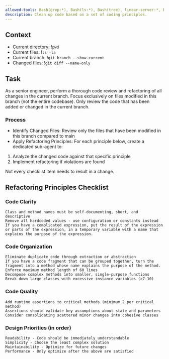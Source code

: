 ```yaml
---
allowed-tools: Bash(grep:*), Bash(ls:*), Bash(tree), linear-server:*, Bash(linear-server:*)
description: Clean up code based on a set of coding principles.
---
```


## Context
- Current directory: !`pwd`
- Current files: !`ls -la`
- Current branch: !`git branch --show-current`
- Changed files: !`git diff --name-only`

## Task

As a senior engineer, perform a thorough code review and refactoring of all changes in the current branch. Focus exclusively on files modified in this branch (not the entire codebase). Only review the code that has been added or changed in the current branch.

### Process

- Identify Changed Files: Review only the files that have been modified in this branch compared to main
- Apply Refactoring Principles: For each principle below, create a dedicated sub-agent to:

1. Analyze the changed code against that specific principle
2. Implement refactoring if violations are found

Not every checklist item needs to result in a change.

## Refactoring Principles Checklist
### Code Clarity

    Class and method names must be self-documenting, short, and descriptive
    Remove all hardcoded values - use configuration or constants instead
    If you have a complicated expression, put the result of the expression or parts of the expression, in a temporary variable with a name that explains the purpose of the expression.

### Code Organization

    Eliminate duplicate code through extraction or abstraction
    If you have a code fragment that can be grouped together, turn the fragment into a method whose name explains the purpose of the method.
    Enforce maximum method length of 60 lines
    Decompose complex methods into smaller, single-purpose functions
    Break down large classes with excessive instance variables (>7-10)

### Code Quality

    Add runtime assertions to critical methods (minimum 2 per critical method)
    Assertions should validate key assumptions about state and parameters
    Consider consolidating scattered minor changes into cohesive classes

### Design Priorities (in order)

    Readability - Code should be immediately understandable
    Simplicity - Choose the least complex solution
    Maintainability - Optimize for future changes
    Performance - Only optimize after the above are satisfied


